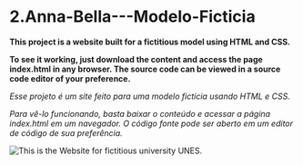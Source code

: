 # 2.Anna-Bella---Modelo-Ficticia
**This project is a website built for a fictitious model using HTML and CSS.**

**To see it working, just download the content and access the page index.html in any browser. The source code can be viewed in a source code editor of your preference.** 

*Esse projeto é um site feito para uma modelo fictícia usando HTML e CSS.*

*Para vê-lo funcionando, basta baixar o conteúdo e acessar a página index.html em um navegador. O código fonte pode ser aberto em um editor de código de sua preferência.*

![This is the Website for fictitious university UNES.](https://github.com/luigilcsilva/2.Anna-Bella---Modelo-Ficticia/blob/main/gifannabella.gif)

